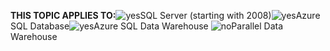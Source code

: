 <Token>**THIS TOPIC APPLIES TO:**![yes](/Image/Applies%20to/yes.png)SQL Server (starting with 2008)![yes](/Image/Applies%20to/yes.png)Azure SQL Database![yes](/Image/Applies%20to/yes.png)Azure SQL Data Warehouse ![no](/Image/Applies%20to/no.png)Parallel Data Warehouse </Token>